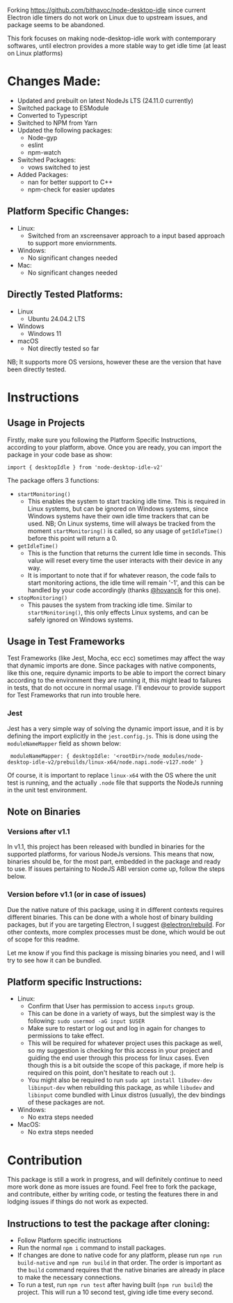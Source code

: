 Forking https://github.com/bithavoc/node-desktop-idle since current Electron idle timers do not work on Linux due to upstream issues, and package seems to be abandoned.

This fork focuses on making node-desktop-idle work with contemporary softwares, until electron provides a more stable way to get idle time (at least on Linux platforms)

# Changes Made:

- Updated and prebuilt on latest NodeJs LTS (24.11.0 currently)
- Switched package to ESModule
- Converted to Typescript
- Switched to NPM from Yarn
- Updated the following packages:
  - Node-gyp
  - eslint
  - npm-watch
- Switched Packages:
  - vows switched to jest
- Added Packages:
  - nan for better support to C++
  - npm-check for easier updates

## Platform Specific Changes:

- Linux:
  - Switched from an xscreensaver approach to a input based approach to support more enviornments.
- Windows:
  - No significant changes needed
- Mac:
  - No significant changes needed

## Directly Tested Platforms:

- Linux
  - Ubuntu 24.04.2 LTS
- Windows
  - Windows 11
- macOS
  - Not directly tested so far

NB; It supports more OS versions, however these are the version that have been directly tested.

# Instructions

## Usage in Projects

Firstly, make sure you following the Platform Specific Instructions, according to your platform, above. Once you are ready, you can import the package in your code base as show:

`import { desktopIdle } from 'node-desktop-idle-v2'`

The package offers 3 functions:

- `startMonitoring()`
  - This enables the system to start tracking idle time. This is required in Linux systems, but can be ignored on Windows systems, since Windows systems have their own idle time trackers that can be used.
    NB; On Linux systems, time will always be tracked from the moment `startMonitoring()` is called, so any usage of `getIdleTime()` before this point will return a 0.
- `getIdleTime()`
  - This is the function that returns the current Idle time in seconds. This value will reset every time the user interacts with their device in any way.
  - It is important to note that if for whatever reason, the code fails to start monitoring actions, the idle time will remain '-1', and this can be handled by your code accordingly (thanks <a href="https://github.com/hovancik" target="_blank">@hovancik</a> for this one).
- `stopMonitoring()`
  - This pauses the system from tracking idle time. Similar to `startMonitoring()`, this only effects Linux systems, and can be safely ignored on Windows systems.

## Usage in Test Frameworks

Test Frameworks (like Jest, Mocha, ecc ecc) sometimes may affect the way that dynamic imports are done. Since packages with native components, like this one, require dynamic imports to be able to import the correct binary according to the environment they are running it, this might lead to failures in tests, that do not occure in normal usage. I'll endevour to provide support for Test Frameworks that run into trouble here.

### Jest

Jest has a very simple way of solving the dynamic import issue, and it is by defining the import explicitly in the `jest.config.js`. This is done using the `moduleNameMapper` field as shown below:

` moduleNameMapper: {
    desktopIdle:
      '<rootDir>/node_modules/node-desktop-idle-v2/prebuilds/linux-x64/node.napi.node-v127.node'
  }`

Of course, it is important to replace `linux-x64` with the OS where the unit test is running, and the actually `.node` file that supports the NodeJs running in the unit test environment.

## Note on Binaries

### Versions after v1.1

In v1.1, this project has been released with bundled in binaries for the supported platforms, for various NodeJs versions. This means that now, binaries should be, for the most part, embedded in the package and ready to use. If issues pertaining to NodeJS ABI version come up, follow the steps below.

### Version before v1.1 (or in case of issues)

Due the native nature of this package, using it in different contexts requires different binaries. This can be done with a whole host of binary building packages, but if you are targeting Electron, I suggest [@electron/rebuild](https://www.npmjs.com/package/@electron/rebuild). For other contexts, more complex processes must be done, which would be out of scope for this readme.

Let me know if you find this package is missing binaries you need, and I will try to see how it can be bundled.

## Platform specific Instructions:

- Linux:
  - Confirm that User has permission to access `inputs` group.
  - This can be done in a variety of ways, but the simplest way is the following:
    `sudo usermod -aG input $USER`
  - Make sure to restart or log out and log in again for changes to permissions to take effect.
  - This will be required for whatever project uses this package as well, so my suggestion is checking for this access in your project and guiding the end user through this process for linux cases. Even though this is a bit outside the scope of this package, if more help is required on this point, don't hesitate to reach out :).
  - You might also be required to run `sudo apt install libudev-dev libinput-dev` when rebuilding this package, as while `libudev` and `libinput` come bundled with Linux distros (usually), the dev bindings of these packages are not.
- Windows:
  - No extra steps needed
- MacOS:
  - No extra steps needed

# Contribution

This package is still a work in progress, and will definitely continue to need more work done as more issues are found. Feel free to fork the package, and contribute, either by writing code, or testing the features there in and lodging issues if things do not work as expected.

## Instructions to test the package after cloning:

- Follow Platform specific instructions
- Run the normal `npm i` command to install packages.
- If changes are done to native code for any platform, please run `npm run build-native` and `npm run build` in that order. The order is important as the `build` command requires that the native binaries are already in place to make the necessary connections.
- To run a test, run `npm run test` after having built (`npm run build`) the project. This will run a 10 second test, giving idle time every second.
